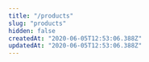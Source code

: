 ```yaml
---
title: "/products"
slug: "products"
hidden: false
createdAt: "2020-06-05T12:53:06.388Z"
updatedAt: "2020-06-05T12:53:06.388Z"
---
```

